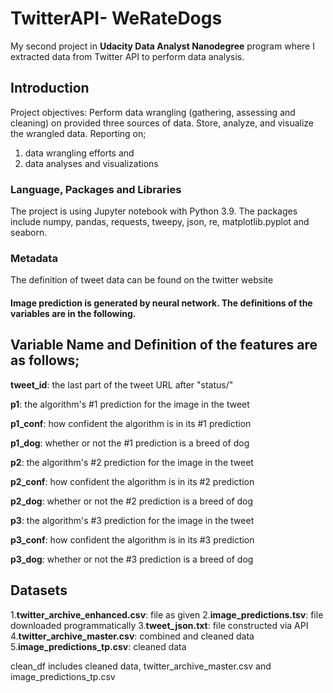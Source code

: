 # TwitterAPI- WeRateDogs

My second project in **Udacity Data Analyst Nanodegree** program where I extracted data from Twitter API to perform data analysis.

## Introduction
Project objectives: Perform data wrangling (gathering, assessing and cleaning) on provided three sources of data. 
Store, analyze, and visualize the wrangled data. Reporting on;
 1) data wrangling efforts and 
 2) data analyses and visualizations
 
### Language, Packages and Libraries
The project is using Jupyter notebook with Python 3.9. The packages include numpy, pandas, requests, tweepy, json, re, matplotlib.pyplot and seaborn.

### Metadata
The definition of tweet data can be found on the twitter website

#### Image prediction is generated by neural network. The definitions of the variables are in the following.
## Variable Name and	Definition of the features are as follows;

 **tweet_id**:	the last part of the tweet URL after "status/"
 
 **p1**:	the algorithm's #1 prediction for the image in the tweet
 
 **p1_conf**:	how confident the algorithm is in its #1 prediction
 
 **p1_dog**:	whether or not the #1 prediction is a breed of dog
 
 **p2**:	the algorithm's #2 prediction for the image in the tweet
 
 **p2_conf**:	how confident the algorithm is in its #2 prediction
 
 **p2_dog**:	whether or not the #2 prediction is a breed of dog
 
 **p3**:	the algorithm's #3 prediction for the image in the tweet
 
 **p3_conf**:	how confident the algorithm is in its #3 prediction
 
 **p3_dog**:	whether or not the #3 prediction is a breed of dog

## Datasets

1.**twitter_archive_enhanced.csv**: file as given
2.**image_predictions.tsv**: file downloaded programmatically
3.**tweet_json.txt**: file constructed via API
4.**twitter_archive_master.csv**: combined and cleaned data
5.**image_predictions_tp.csv**: cleaned data

clean_df includes cleaned data, twitter_archive_master.csv and image_predictions_tp.csv
